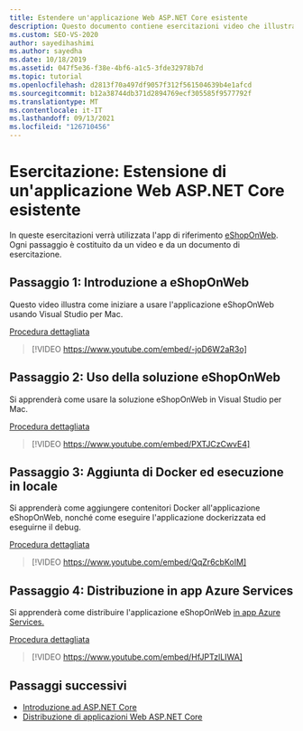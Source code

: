 ```yaml
---
title: Estendere un'applicazione Web ASP.NET Core esistente
description: Questo documento contiene esercitazioni video che illustrano come estendere l'esempio eShopOnWeb ASP.NET Core appliazione.
ms.custom: SEO-VS-2020
author: sayedihashimi
ms.author: sayedha
ms.date: 10/18/2019
ms.assetid: 047f5e36-f38e-4bf6-a1c5-3fde32978b7d
ms.topic: tutorial
ms.openlocfilehash: d2813f70a497df9057f312f561504639b4e1afcd
ms.sourcegitcommit: b12a38744db371d2894769ecf305585f9577792f
ms.translationtype: MT
ms.contentlocale: it-IT
ms.lasthandoff: 09/13/2021
ms.locfileid: "126710456"
---
```

# <a name="tutorial-extending-an-existing-aspnet-core-web-application"></a>Esercitazione: Estensione di un'applicazione Web ASP.NET Core esistente

In queste esercitazioni verrà utilizzata l'app di riferimento [eShopOnWeb](https://github.com/dotnet-architecture/eShopOnWeb). Ogni passaggio è costituito da un video e da un documento di esercitazione.

## <a name="step-1-getting-started-with-eshoponweb"></a>Passaggio 1: Introduzione a eShopOnWeb

Questo video illustra come iniziare a usare l'applicazione eShopOnWeb usando Visual Studio per Mac.

[Procedura dettagliata](https://github.com/dotnet-architecture/eShopOnWeb/wiki/Getting-Started-for-Beginners-with-Visual-Studio-for-Mac)

> [!VIDEO https://www.youtube.com/embed/-joD6W2aR3o]

## <a name="step-2-working-with-the-eshoponweb-solution"></a>Passaggio 2: Uso della soluzione eShopOnWeb

Si apprenderà come usare la soluzione eShopOnWeb in Visual Studio per Mac.

[Procedura dettagliata](https://github.com/dotnet-architecture/eShopOnWeb/wiki/Working-with-the-Project-and-Adding-New-Features-using-Visual-Studio-for-Mac)

> [!VIDEO https://www.youtube.com/embed/PXTJCzCwvE4]

## <a name="step-3-adding-docker-and-running-it-locally"></a>Passaggio 3: Aggiunta di Docker ed esecuzione in locale

Si apprenderà come aggiungere contenitori Docker all'applicazione eShopOnWeb, nonché come eseguire l'applicazione dockerizzata ed eseguirne il debug.

[Procedura dettagliata](https://github.com/dotnet-architecture/eShopOnWeb/wiki/03b.-Running-Locally-on-a-Linux-Container-from-Visual-Studio-for-Mac)

> [!VIDEO https://www.youtube.com/embed/QqZr6cbKoIM]

## <a name="step-4-deploying-to-azure-app-services"></a>Passaggio 4: Distribuzione in app Azure Services

Si apprenderà come distribuire l'applicazione eShopOnWeb [in app Azure Services.](https://azure.microsoft.com/services/app-service/)

[Procedura dettagliata](https://github.com/dotnet-architecture/eShopOnWeb/wiki/01b.-Deploying-to-Azure-App-Service-from-Visual-Studio-for-Mac)

> [!VIDEO https://www.youtube.com/embed/HfJPTzlLIWA]

## <a name="next-steps"></a>Passaggi successivi

 - [Introduzione ad ASP.NET Core](asp-net-core.md)
 - [Distribuzione di applicazioni Web ASP.NET Core](web-app-deployment.md)
